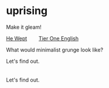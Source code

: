# uprising
Make it gleam!

[He Wept](https://he-wept.github.io/1/) <span style="margin: 0 2em 0 0;"> </span>[Tier One English](https://tier-one-english.github.io/entrada/)

What would minimalist grunge look like?


Let's find out.
<br><br><br>
Let's find out.
